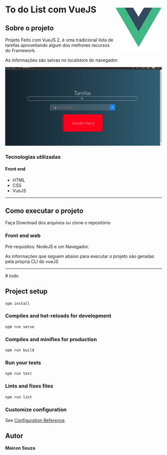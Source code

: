 <h1>
	To do List com VueJS
	<img 
		align="right"
		width="150"
        src="https://raw.githubusercontent.com/devicons/devicon/master/icons/vuejs/vuejs-original.svg" 
	/>
</h1>

<h2>Sobre o projeto</h2>

<p>
    Projeto Feito com VueJS 2, é uma tradicional lista de tarefas aproveitando algum dos melhores recursos do Framework.
</p>
<p>
    As informações são salvas no localstore do navegador.
</p>
<img 
    src="https://raw.githubusercontent.com/maiconDeSouza/assets/master/lista-de-tarefas-vuejs/rodando.gif"
/>



<h3>Tecnologias utilizadas</h3>

<h4>Front end</h4>
<ul>
	<li>HTML</li>
	<li>CSS</li>
	<li>VueJS</li>
</ul>
<hr>
<h2>Como executar o projeto</h2>
<p>
    Faça Download dos arquivos ou clone o repositório
</p>

<h3>Front end web</h3>
<p>Pré-requisitos: NodeJS e um Navegador.</p>
<p>
    As informações que seguem abaixo para executar o projeto são geradas pela própria CLI do vueJS
</p>

<hr />
# todo

## Project setup
```
npm install
```

### Compiles and hot-reloads for development
```
npm run serve
```

### Compiles and minifies for production
```
npm run build
```

### Run your tests
```
npm run test
```

### Lints and fixes files
```
npm run lint
```

### Customize configuration
See [Configuration Reference](https://cli.vuejs.org/config/).

<h2>Autor</h2>
<strong>Maicon Souza</strong>
